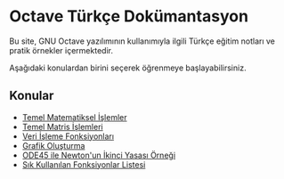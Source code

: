 # Octave Türkçe Dokümantasyon

Bu site, GNU Octave yazılımının kullanımıyla ilgili Türkçe eğitim notları ve pratik örnekler içermektedir.

Aşağıdaki konulardan birini seçerek öğrenmeye başlayabilirsiniz.

## Konular

- [Temel Matematiksel İşlemler](Octave_temel_matematik.md)
- [Temel Matris İşlemleri](Octave_temel_matris.md)
- [Veri İşleme Fonksiyonları](Octave_veri_isleme.md)
- [Grafik Oluşturma](Octave_grafik_olusturma.md)
- [ODE45 ile Newton'un İkinci Yasası Örneği](Octave_ODE45_Newton.md)
- [Sık Kullanılan Fonksiyonlar Listesi](Octave_fonksiyon_listesi.md)
